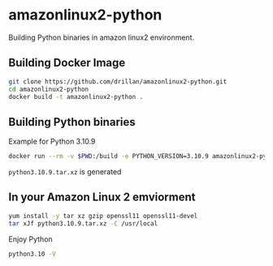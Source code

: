 # amazonlinux2-python

Building Python binaries in amazon linux2 environment.

## Building Docker Image

```bash
git clone https://github.com/drillan/amazonlinux2-python.git
cd amazonlinux2-python
docker build -t amazonlinux2-python .
```

## Building Python binaries

Example for Python 3.10.9

```bash
docker run --rm -v $PWD:/build -e PYTHON_VERSION=3.10.9 amazonlinux2-python
```

`python3.10.9.tar.xz` is generated

## In your Amazon Linux 2 emviorment

```bash
yum install -y tar xz gzip openssl11 openssl11-devel
tar xJf python3.10.9.tar.xz -C /usr/local
```

Enjoy Python

```bash
python3.10 -V
```